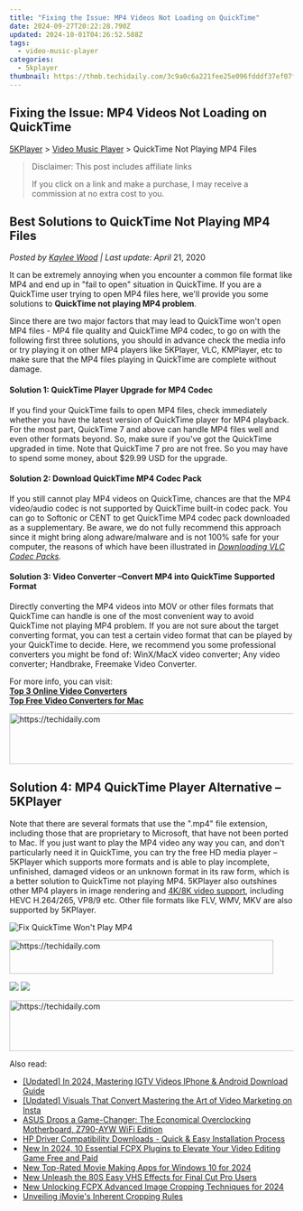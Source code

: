 ```yaml
---
title: "Fixing the Issue: MP4 Videos Not Loading on QuickTime"
date: 2024-09-27T20:22:28.790Z
updated: 2024-10-01T04:26:52.588Z
tags:
  - video-music-player
categories:
  - 5kplayer
thumbnail: https://thmb.techidaily.com/3c9a0c6a221fee25e096fdddf37ef07f9a19a2323a0faabfa25ea26bfdcf4c13.jpg
---
```


## Fixing the Issue: MP4 Videos Not Loading on QuickTime

[5KPlayer](https://tools.techidaily.com/5kplayer/products/) \> [Video Music Player](https://tools.techidaily.com/5kplayer/video-music-player/) \> QuickTime Not Playing MP4 Files

>  Disclaimer: This post includes affiliate links
>
>  If you click on a link and make a purchase, I may receive a commission at no extra cost to you.
>

## Best Solutions to QuickTime Not Playing MP4 Files

 _Posted by [Kaylee Wood](https://www.quora.com/profile/Amanda-Hu-21) | Last update: April_ 21, 2020 

It can be extremely annoying when you encounter a common file format like MP4 and end up in "fail to open" situation in QuickTime. If you are a QuickTime user trying to open MP4 files here, we'll provide you some solutions to **QuickTime not playing MP4 problem**. 

Since there are two major factors that may lead to QuickTime won't open MP4 files - MP4 file quality and QuickTime MP4 codec, to go on with the following first three solutions, you should in advance check the media info or try playing it on other MP4 players like 5KPlayer, VLC, KMPlayer, etc to make sure that the MP4 files playing in QuickTime are complete without damage. 

#### **Solution 1: QuickTime Player Upgrade for MP4 Codec**

If you find your QuickTime fails to open MP4 files, check immediately whether you have the latest version of QuickTime player for MP4 playback. For the most part, QuickTime 7 and above can handle MP4 files well and even other formats beyond. So, make sure if you've got the QuickTime upgraded in time. Note that QuickTime 7 pro are not free. So you may have to spend some money, about $29.99 USD for the upgrade. 

#### **Solution 2: Download QuickTime MP4 Codec Pack**

If you still cannot play MP4 videos on QuickTime, chances are that the MP4 video/audio codec is not supported by QuickTime built-in codec pack. You can go to Softonic or CENT to get QuickTime MP4 codec pack downloaded as a supplementary. Be aware, we do not fully recommend this approach since it might bring along adware/malware and is not 100% safe for your computer, the reasons of which have been illustrated in _[Downloading VLC Codec Packs](https://tools.techidaily.com/5kplayer/video-music-player/)._ 

#### **Solution 3: Video Converter –Convert MP4 into QuickTime Supported Format**

Directly converting the MP4 videos into MOV or other files formats that QuickTime can handle is one of the most convenient way to avoid QuickTime not playing MP4 problem. If you are not sure about the target converting format, you can test a certain video format that can be played by your QuickTime to decide. Here, we recommend you some professional converters you might be fond of: WinX/MacX video converter; Any video converter; Handbrake, Freemake Video Converter.

For more info, you can visit:  
**[Top 3 Online Video Converters](https://tools.techidaily.com/winxdvd/winxvideo-ai/)**  
**[Top Free Video Converters for Mac](https://tools.techidaily.com/macxdvd/products/)**

<!-- affiliate ads begin -->
<a href="https://appsumo.8odi.net/c/5597632/2151868/7443" target="_top" id="2151868">
  <img src="//a.impactradius-go.com/display-ad/7443-2151868" border="0" alt="https://techidaily.com" width="600" height="90"/>
</a>
<img height="0" width="0" src="https://appsumo.8odi.net/i/5597632/2151868/7443" style="position:absolute;visibility:hidden;" border="0" />
<!-- affiliate ads end -->

## Solution 4: MP4 QuickTime Player Alternative – 5KPlayer

Note that there are several formats that use the ".mp4" file extension, including those that are proprietary to Microsoft, that have not been ported to Mac. If you just want to play the MP4 video any way you can, and don't particularly need it in QuickTime, you can try the free HD media player – 5KPlayer which supports more formats and is able to play incomplete, unfinished, damaged videos or an unknown format in its raw form, which is a better solution to QuickTime not playing MP4\. 5KPlayer also outshines other MP4 players in image rendering and [4K/8K video support](https://tools.techidaily.com/5kplayer/video-music-player/), including HEVC H.264/265, VP8/9 etc. Other file formats like FLV, WMV, MKV are also supported by 5KPlayer. 

![Fix QuickTime Won't Play MP4](https://www.5kplayer.com/video-music-player/../youtube-download/img/play-4k.jpg) 

<!-- affiliate ads begin -->
<a href="https://bluettius.sjv.io/c/5597632/2139122/17108" target="_top" id="2139122">
  <img src="//a.impactradius-go.com/display-ad/17108-2139122" border="0" alt="https://techidaily.com" width="468" height="60"/>
</a>
<img height="0" width="0" src="https://bluettius.sjv.io/i/5597632/2139122/17108" style="position:absolute;visibility:hidden;" border="0" />
<!-- affiliate ads end -->

[![](https://www.5kplayer.com/video-music-player/../button/freedownwhitewin.png)](https://tools.techidaily.com/5kplayer/products/) [![](https://www.5kplayer.com/video-music-player/../button/freedownbackmac.png)](https://tools.techidaily.com/5kplayer/products/)

<!-- affiliate ads begin -->
<a href="https://appsumo.8odi.net/c/5597632/2037356/7443" target="_top" id="2037356">
  <img src="//a.impactradius-go.com/display-ad/7443-2037356" border="0" alt="https://techidaily.com" width="728" height="90"/>
</a>
<img height="0" width="0" src="https://appsumo.8odi.net/i/5597632/2037356/7443" style="position:absolute;visibility:hidden;" border="0" />
<!-- affiliate ads end -->

<ins class="adsbygoogle"
     style="display:block"
     data-ad-format="autorelaxed"
     data-ad-client="ca-pub-7571918770474297"
     data-ad-slot="1223367746"></ins>

<ins class="adsbygoogle"
     style="display:block"
     data-ad-client="ca-pub-7571918770474297"
     data-ad-slot="8358498916"
     data-ad-format="auto"
     data-full-width-responsive="true"></ins>

<span class="atpl-alsoreadstyle">Also read:</span>
<div><ul>
<li><a href="https://instagram-videos.techidaily.com/updated-in-2024-mastering-igtv-videos-iphone-and-android-download-guide/"><u>[Updated] In 2024, Mastering IGTV Videos IPhone & Android Download Guide</u></a></li>
<li><a href="https://instagram-video-recordings.techidaily.com/updated-visuals-that-convert-mastering-the-art-of-video-marketing-on-insta/"><u>[Updated] Visuals That Convert Mastering the Art of Video Marketing on Insta</u></a></li>
<li><a href="https://hardware-updates.techidaily.com/asus-drops-a-game-changer-the-economical-overclocking-motherboard-z790-ayw-wifi-edition/"><u>ASUS Drops a Game-Changer: The Economical Overclocking Motherboard, Z790-AYW WiFi Edition</u></a></li>
<li><a href="https://hardware-help.techidaily.com/hp-driver-compatibility-downloads-quick-and-easy-installation-process/"><u>HP Driver Compatibility Downloads - Quick & Easy Installation Process</u></a></li>
<li><a href="https://video-creation-software.techidaily.com/new-in-2024-10-essential-fcpx-plugins-to-elevate-your-video-editing-game-free-and-paid/"><u>New In 2024, 10 Essential FCPX Plugins to Elevate Your Video Editing Game Free and Paid</u></a></li>
<li><a href="https://video-creation-software.techidaily.com/new-top-rated-movie-making-apps-for-windows-10-for-2024/"><u>New Top-Rated Movie Making Apps for Windows 10 for 2024</u></a></li>
<li><a href="https://video-creation-software.techidaily.com/new-unleash-the-80s-easy-vhs-effects-for-final-cut-pro-users/"><u>New Unleash the 80S Easy VHS Effects for Final Cut Pro Users</u></a></li>
<li><a href="https://video-creation-software.techidaily.com/new-unlocking-fcpx-advanced-image-cropping-techniques-for-2024/"><u>New Unlocking FCPX Advanced Image Cropping Techniques for 2024</u></a></li>
<li><a href="https://fox-helps.techidaily.com/unveiling-imovies-inherent-cropping-rules/"><u>Unveiling iMovie's Inherent Cropping Rules</u></a></li>
</ul></div>

